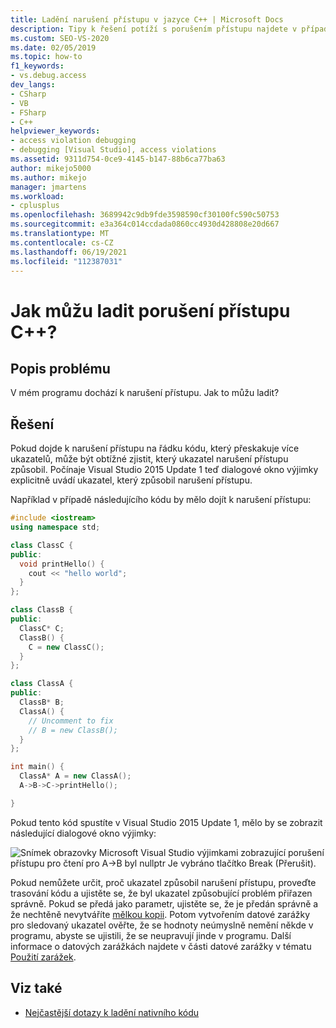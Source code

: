```yaml
---
title: Ladění narušení přístupu v jazyce C++ | Microsoft Docs
description: Tipy k řešení potíží s porušením přístupu najdete v případě, že je kandidátem více než jeden ukazatel. Nedávné verze Visual Studio jako ukazatel na errant.
ms.custom: SEO-VS-2020
ms.date: 02/05/2019
ms.topic: how-to
f1_keywords:
- vs.debug.access
dev_langs:
- CSharp
- VB
- FSharp
- C++
helpviewer_keywords:
- access violation debugging
- debugging [Visual Studio], access violations
ms.assetid: 9311d754-0ce9-4145-b147-88b6ca77ba63
author: mikejo5000
ms.author: mikejo
manager: jmartens
ms.workload:
- cplusplus
ms.openlocfilehash: 3689942c9db9fde3598590cf30100fc590c50753
ms.sourcegitcommit: e3a364c014ccdada0860cc4930d428808e20d667
ms.translationtype: MT
ms.contentlocale: cs-CZ
ms.lasthandoff: 06/19/2021
ms.locfileid: "112387031"
---
```

# <a name="how-can-i-debug-a-c-access-violation"></a>Jak můžu ladit porušení přístupu C++?

## <a name="problem-description"></a>Popis problému

V mém programu dochází k narušení přístupu. Jak to můžu ladit?

## <a name="solution"></a>Řešení

Pokud dojde k narušení přístupu na řádku kódu, který přeskakuje více ukazatelů, může být obtížné zjistit, který ukazatel narušení přístupu způsobil. Počínaje Visual Studio 2015 Update 1 teď dialogové okno výjimky explicitně uvádí ukazatel, který způsobil narušení přístupu.

Například v případě následujícího kódu by mělo dojít k narušení přístupu:

```C++
#include <iostream>
using namespace std;

class ClassC {
public:
  void printHello() {
    cout << "hello world";
  }
};

class ClassB {
public:
  ClassC* C;
  ClassB() {
    C = new ClassC();
  }
};

class ClassA {
public:
  ClassB* B;
  ClassA() {
    // Uncomment to fix
    // B = new ClassB();
  }
};

int main() {
  ClassA* A = new ClassA();
  A->B->C->printHello();

}
```

Pokud tento kód spustíte v Visual Studio 2015 Update 1, mělo by se zobrazit následující dialogové okno výjimky:

![Snímek obrazovky Microsoft Visual Studio výjimkami zobrazující porušení přístupu pro čtení pro A->B byl nullptr Je vybráno tlačítko Break (Přerušit).](../debugger/media/accessviolationcplus.png)

Pokud nemůžete určit, proč ukazatel způsobil narušení přístupu, proveďte trasování kódu a ujistěte se, že byl ukazatel způsobující problém přiřazen správně.  Pokud se předá jako parametr, ujistěte se, že je předán správně a že nechtěně nevytváříte [mělkou kopii](https://stackoverflow.com/questions/184710/what-is-the-difference-between-a-deep-copy-and-a-shallow-copy). Potom vytvořením datové zarážky pro sledovaný ukazatel ověřte, že se hodnoty neúmyslně nemění někde v programu, abyste se ujistili, že se neupravují jinde v programu. Další informace o datových zarážkách najdete v části datové zarážky v tématu [Použití zarážek](../debugger/using-breakpoints.md).

## <a name="see-also"></a>Viz také
- [Nejčastější dotazy k ladění nativního kódu](../debugger/debugging-native-code-faqs.md)
